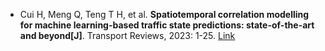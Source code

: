 * Cui H, Meng Q, Teng T H, et al. <b>Spatiotemporal correlation modelling for machine learning-based traffic state predictions: state-of-the-art and beyond[J]</b>. Transport Reviews, 2023: 1-25. [Link](https://www.tandfonline.com/doi/abs/10.1080/01441647.2023.2171151)
